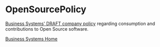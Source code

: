 OpenSourcePolicy
================

[Business Systems' DRAFT company policy](OSS-Policy.md) regarding consumption and contributions to Open Source software.

[Business Systems Home](http://www.businesssystemsuk.co.uk/)
